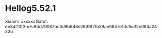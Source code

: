 # Hellog5.52.1
Xiaomi: xxxxxx  Batot: ee3df10f3m7c64d79087bc3d9b648e2639f7fb29ae0847e10c9a02e084a2433b
